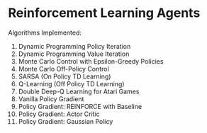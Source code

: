 # Reinforcement Learning Agents

Algorithms Implemented:

1. Dynamic Programming Policy Iteration
2. Dynamic Programming Value Iteration
3. Monte Carlo Control with Epsilon-Greedy Policies
4. Monte Carlo Off-Policy Control
5. SARSA (On Policy TD Learning)
6. Q-Learning (Off Policy TD Learning)
7. Double Deep-Q Learning for Atari Games
8. Vanilla Policy Gradient
9. Policy Gradient: REINFORCE with Baseline
10. Policy Gradient: Actor Critic
11. Policy Gradient: Gaussian Policy
